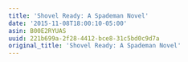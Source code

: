 ```yaml
---
title: 'Shovel Ready: A Spademan Novel'
date: '2015-11-08T18:00:10-05:00'
asin: B00E2RYUAS
uuid: 221b699a-2f28-4412-bce8-31c5bd0c9d7a
original_title: 'Shovel Ready: A Spademan Novel'
---
```


